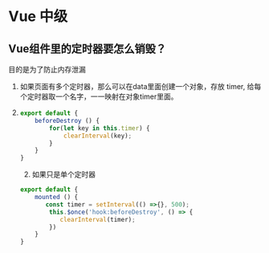 # Vue 中级



## Vue组件里的定时器要怎么销毁？

目的是为了防止内存泄漏

1. 如果页面有多个定时器，那么可以在data里面创建一个对象，存放 timer, 给每个定时器取一个名字，一一映射在对象timer里面。

2. ```js
   export default {
       beforeDestroy () {
           for(let key in this.timer) {
               clearInterval(key);
           }
       }
   }
   ```

   2. 如果只是单个定时器

   ```js
   export default {
       mounted () {
          const timer = setInterval(() =>{}, 500);
           this.$once('hook:beforeDestroy', () => {
              clearInterval(timer);
           }) 	
       }
   }
   ```

   

